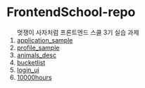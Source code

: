 # FrontendSchool-repo
<ol>멋쟁이 사자처럼 프론트엔드 스쿨 3기 실습 과제
  <li><a href="https://github.com/konveloper/FrontendSchool-repo/tree/main/application_sample">application_sample</a></li>
  <li><a href="https://github.com/konveloper/FrontendSchool-repo/tree/main/Profile_sample">profile_sample</a></li>
  <li><a href="https://github.com/konveloper/FrontendSchool-repo/tree/main/animals_desc">animals_desc</a></li>
  <li><a href="https://github.com/konveloper/FrontendSchool-repo/tree/main/bucketlist">bucketlist</a></li>
  <li><a href="https://github.com/konveloper/FrontendSchool-repo/tree/main/login_ui">login_ui</a></li><li>
  <a href="https://github.com/konveloper/FrontendSchool-repo/tree/main/10000hours">10000hours</a></li>
 </ol>
